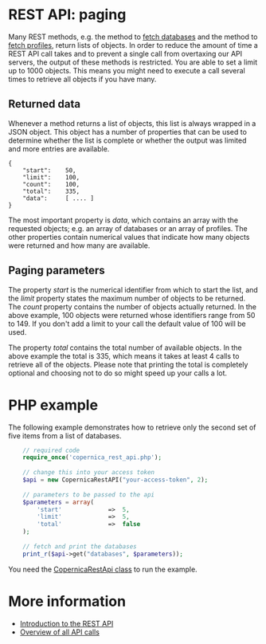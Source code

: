 # REST API: paging

Many REST methods, e.g. the method to [fetch databases](rest-get-databases)
and the method to [fetch profiles](rest-get-profile), return lists of objects.
In order to reduce the amount of time a REST API call takes and to prevent a
single call from overtaxing our API servers, the output of these methods is
restricted. You are able to set a limit up to 1000 objects. This means you 
might need to execute a call several times to retrieve all objects if you 
have many.

## Returned data

Whenever a method returns a list of objects, this list is always wrapped in a JSON object.
This object has a number of properties that can be used to determine whether
the list is complete or whether the output was limited and more entries are available.

    {
        "start":    50,
        "limit":    100,
        "count":    100,
        "total":    335,
        "data":     [ .... ]
    }

The most important property is *data*, which contains an array with the requested objects;
e.g. an array of databases or an array of profiles.
The other properties contain numerical values that indicate how many objects were returned
and how many are available.

## Paging parameters

The property *start* is the numerical identifier from which to start the list,
and the *limit* property states the maximum number of objects to be returned.
The *count* property contains the number of objects actually returned.
In the above example, 100 objects were returned whose identifiers range from 50 to 149. 
If you don't add a limit to your call the default value of 100 will be used.

The property *total* contains the total number of available objects.
In the above example the total is 335, which means it takes at least 4 calls
to retrieve all of the objects. Please note that printing the total is completely 
optional and choosing not to do so might speed up your calls a lot.

# PHP example

The following example demonstrates how to retrieve only the second set of five items from a list of databases.

```php
    // required code
    require_once('copernica_rest_api.php');
    
    // change this into your access token
    $api = new CopernicaRestAPI("your-access-token", 2);
    
    // parameters to be passed to the api
    $parameters = array(
        'start'             =>  5,
        'limit'             =>  5,
        'total'             =>  false
    );
    
    // fetch and print the databases
    print_r($api->get("databases", $parameters));
```

You need the [CopernicaRestApi class](rest-php) to run the example.

# More information

* [Introduction to the REST API](./rest-introduction.md)
* [Overview of all API calls](./rest-api.md)
